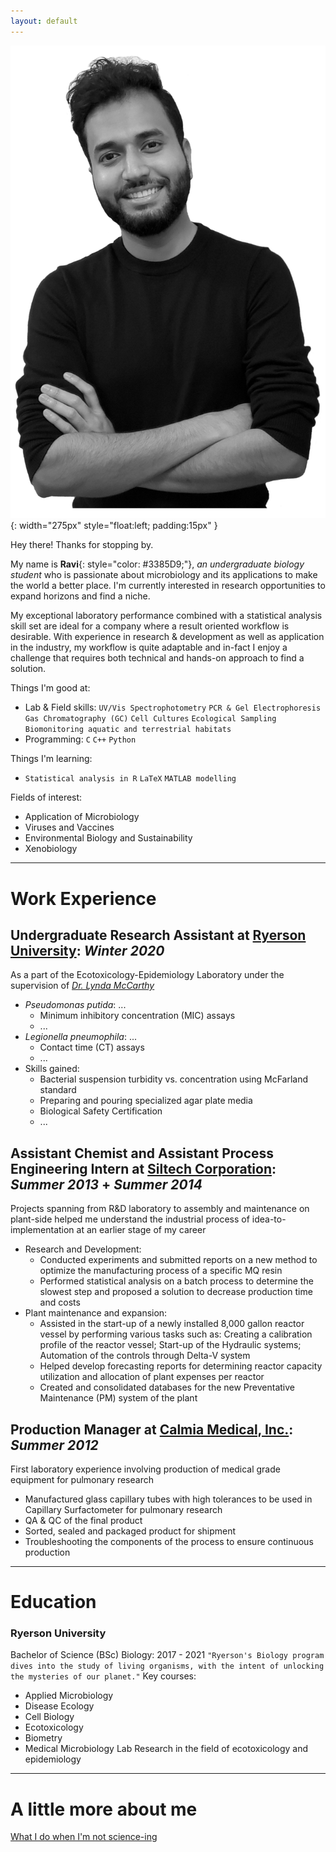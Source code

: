 ```yaml
---
layout: default
---
```

<!-- <p style="text-align:justify;" Justified text here </p> -->
    
![Portrait](images/profile.png){: width="275px" style="float:left; padding:15px" }

Hey there! Thanks for stopping by.

My name is **Ravi**{: style="color: #3385D9;"}, _an undergraduate biology student_ who is passionate about microbiology and its applications to make the world a better place. I'm currently interested in research opportunities to expand horizons and find a niche.

My exceptional laboratory performance combined with a statistical analysis skill set are ideal for a company where a result oriented workflow is desirable. With experience in research & development as well as application in the industry, my workflow is quite adaptable and in-fact I enjoy a challenge that requires both technical and hands-on approach to find a solution.

Things I'm good at:
  -  Lab & Field skills: `UV/Vis Spectrophotometry` `PCR & Gel Electrophoresis` `Gas Chromatography (GC)`  `Cell Cultures` `Ecological Sampling` `Biomonitoring aquatic and terrestrial habitats`
  -  Programming: `C` `C++` `Python`

Things I'm learning:
  - `Statistical analysis in R` `LaTeX` `MATLAB modelling`

Fields of interest: 
  -  Application of Microbiology
  -  Viruses and Vaccines
  -  Environmental Biology and Sustainability
  -  Xenobiology

***
# Work Experience

## Undergraduate Research Assistant at [**Ryerson University**](https://www.ryerson.ca/): *Winter 2020*
As a part of the Ecotoxicology-Epidemiology Laboratory under the supervision of [*Dr. Lynda McCarthy*](https://www.ryerson.ca/minerscanary/)

- *Pseudomonas putida*: ...
    - Minimum inhibitory concentration (MIC) assays
    - ...
&NewLine;
- *Legionella pneumophila*: ...
    - Contact time (CT) assays
    - ...
&NewLine;
- Skills gained:
    - Bacterial suspension turbidity vs. concentration using McFarland standard
    - Preparing and pouring specialized agar plate media
    - Biological Safety Certification
    - ...

## Assistant Chemist and Assistant Process Engineering Intern at [**Siltech Corporation**](https://www.siltech.com/about-siltech/): *Summer 2013* + *Summer 2014*
Projects spanning from R&D laboratory to assembly and maintenance on plant-side helped me understand the industrial process of idea-to-implementation at an earlier stage of my career

- Research and Development:
    - Conducted experiments and submitted reports on a new method to optimize the manufacturing process of a specific MQ resin
    - Performed statistical analysis on a batch process to determine the slowest step and proposed a solution to decrease production time and costs
&NewLine;
- Plant maintenance and expansion:
    - Assisted in the start-up of a newly installed 8,000 gallon reactor vessel by performing various tasks such as: Creating a calibration profile of the reactor vessel; Start-up of the Hydraulic systems; Automation of the controls through Delta-V system
    - Helped develop forecasting reports for determining reactor capacity utilization and allocation of plant expenses per reactor
    - Created and consolidated databases for the new Preventative Maintenance (PM) system of the plant
    
## Production Manager at [**Calmia Medical, Inc.**](http://www.calmiamedical.com/index.shtml): *Summer 2012*
First laboratory experience involving production of medical grade equipment for pulmonary research

- Manufactured glass capillary tubes with high tolerances to be used in Capillary Surfactometer for pulmonary research
- QA & QC of the final product
- Sorted, sealed and packaged product for shipment
- Troubleshooting the components of the process to ensure continuous production

***
# Education
### Ryerson University
Bachelor of Science (BSc) Biology: 2017 - 2021
&NewLine;
`"Ryerson's Biology program dives into the study of living organisms, with the intent of unlocking the mysteries of our planet."`
&NewLine;
Key courses:
- Applied Microbiology
- Disease Ecology
- Cell Biology
- Ecotoxicology
- Biometry
- Medical Microbiology
&NewLine;
Lab Research in the field of ecotoxicology and epidemiology

***
# A little more about me
[What I do when I'm not science-ing](./another-page.html)